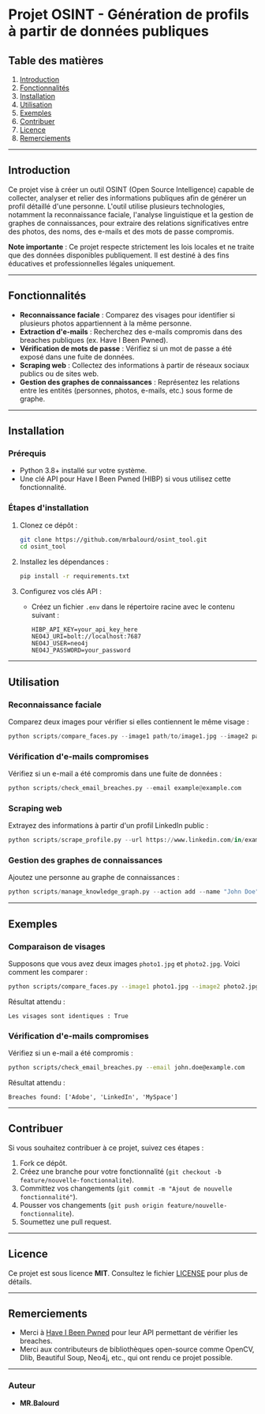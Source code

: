 # Projet OSINT - Génération de profils à partir de données publiques

## Table des matières
1. [Introduction](#introduction)
2. [Fonctionnalités](#fonctionnalites)
3. [Installation](#installation)
4. [Utilisation](#utilisation)
5. [Exemples](#exemples)
6. [Contribuer](#contribuer)
7. [Licence](#licence)
8. [Remerciements](#remerciements)

---

## Introduction

Ce projet vise à créer un outil OSINT (Open Source Intelligence) capable de collecter, analyser et relier des informations publiques afin de générer un profil détaillé d'une personne. L'outil utilise plusieurs technologies, notamment la reconnaissance faciale, l'analyse linguistique et la gestion de graphes de connaissances, pour extraire des relations significatives entre des photos, des noms, des e-mails et des mots de passe compromis.

**Note importante** : Ce projet respecte strictement les lois locales et ne traite que des données disponibles publiquement. Il est destiné à des fins éducatives et professionnelles légales uniquement.

---

## Fonctionnalités

- **Reconnaissance faciale** : Comparez des visages pour identifier si plusieurs photos appartiennent à la même personne.
- **Extraction d'e-mails** : Recherchez des e-mails compromis dans des breaches publiques (ex. Have I Been Pwned).
- **Vérification de mots de passe** : Vérifiez si un mot de passe a été exposé dans une fuite de données.
- **Scraping web** : Collectez des informations à partir de réseaux sociaux publics ou de sites web.
- **Gestion des graphes de connaissances** : Représentez les relations entre les entités (personnes, photos, e-mails, etc.) sous forme de graphe.

---

## Installation

### Prérequis
- Python 3.8+ installé sur votre système.
- Une clé API pour Have I Been Pwned (HIBP) si vous utilisez cette fonctionnalité.

### Étapes d'installation

1. Clonez ce dépôt :
   ```bash
   git clone https://github.com/mrbalourd/osint_tool.git
   cd osint_tool
   ```

2. Installez les dépendances :
   ```bash
   pip install -r requirements.txt
   ```

3. Configurez vos clés API :
   - Créez un fichier `.env` dans le répertoire racine avec le contenu suivant :
     ```
     HIBP_API_KEY=your_api_key_here
     NEO4J_URI=bolt://localhost:7687
     NEO4J_USER=neo4j
     NEO4J_PASSWORD=your_password
     ```

---

## Utilisation

### Reconnaissance faciale

Comparez deux images pour vérifier si elles contiennent le même visage :
```python
python scripts/compare_faces.py --image1 path/to/image1.jpg --image2 path/to/image2.jpg
```

### Vérification d'e-mails compromises

Vérifiez si un e-mail a été compromis dans une fuite de données :
```python
python scripts/check_email_breaches.py --email example@example.com
```

### Scraping web

Extrayez des informations à partir d'un profil LinkedIn public :
```python
python scripts/scrape_profile.py --url https://www.linkedin.com/in/example-profile
```

### Gestion des graphes de connaissances

Ajoutez une personne au graphe de connaissances :
```python
python scripts/manage_knowledge_graph.py --action add --name "John Doe" --email "john.doe@example.com"
```

---

## Exemples

### Comparaison de visages
Supposons que vous avez deux images `photo1.jpg` et `photo2.jpg`. Voici comment les comparer :
```bash
python scripts/compare_faces.py --image1 photo1.jpg --image2 photo2.jpg
```
Résultat attendu :
```
Les visages sont identiques : True
```

### Vérification d'e-mails compromises
Vérifiez si un e-mail a été compromis :
```bash
python scripts/check_email_breaches.py --email john.doe@example.com
```
Résultat attendu :
```
Breaches found: ['Adobe', 'LinkedIn', 'MySpace']
```

---

## Contribuer

Si vous souhaitez contribuer à ce projet, suivez ces étapes :

1. Fork ce dépôt.
2. Créez une branche pour votre fonctionnalité (`git checkout -b feature/nouvelle-fonctionnalite`).
3. Committez vos changements (`git commit -m "Ajout de nouvelle fonctionnalité"`).
4. Pousser vos changements (`git push origin feature/nouvelle-fonctionnalite`).
5. Soumettez une pull request.

---

## Licence

Ce projet est sous licence **MIT**. Consultez le fichier [LICENSE](LICENSE) pour plus de détails.

---

## Remerciements

- Merci à [Have I Been Pwned](https://haveibeenpwned.com/) pour leur API permettant de vérifier les breaches.
- Merci aux contributeurs de bibliothèques open-source comme OpenCV, Dlib, Beautiful Soup, Neo4j, etc., qui ont rendu ce projet possible.

---

### Auteur

- **MR.Balourd**
